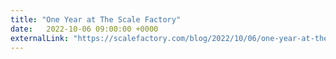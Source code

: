 ```yaml
---
title: "One Year at The Scale Factory"
date:   2022-10-06 09:00:00 +0000
externalLink: "https://scalefactory.com/blog/2022/10/06/one-year-at-the-scale-factory/"
---
```

